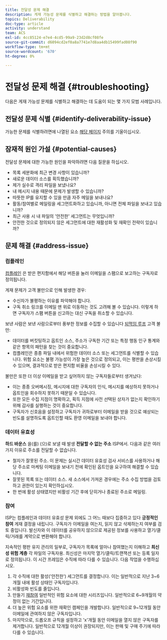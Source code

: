 ```yaml
---
title: 전달성 문제 해결
description: 게재 가능성 문제를 식별하고 해결하는 방법을 알아봅니다.
topics: Deliverability
doc-type: article
activity: understand
team: ACS
exl-id: 4cc85124-e7e4-4cd5-99a9-23d2d8cf08fe
source-git-commit: d6094cd2ef0a8a7741e7d8aa4db15499fad08f90
workflow-type: tm+mt
source-wordcount: '670'
ht-degree: 0%

---
```


# 전달성 문제 해결 {#troubleshooting}

다음은 게재 가능성 문제를 식별하고 해결하는 데 도움이 되는 몇 가지 모범 사례입니다.

## 전달성 문제 식별 {#identify-deliverability-issue}

가능한 문제를 식별하려면에 나열된 요소 [해당 페이지](/help/ongoing-monitoring.md) 주의를 기울이십시오.

<!--
Mailing or campaign metrics: unsubscribe, abuse complaint and/or bounce rates are higher than usual.
Subscriber activity: opens, clicks and/or transactions are lower than usual.
Seed accounts show filtered or non-delivered mailings.
-->

## 잠재적 원인 가설 {#potential-causes}

전달성 문제에 대한 가능한 원인을 파악하려면 다음 질문을 하십시오.

* 목록 세분화에 최근 변경 사항이 있습니까?
* 새로운 데이터 소스를 획득했습니까?
* 제가 실수로 격리 파일을 보냈나요?
* 내 메시지 내용 때문에 문제가 발생할 수 있습니까?
* 따뜻한 IP를 유지할 수 있을 만큼 자주 메일을 보내나요?
* 활동/참여별로 메일링을 세그먼트화하고 있습니까, 아니면 전체 파일을 보내고 있습니까?
* 최근 사용 시 내 파일의 &#39;안전한&#39; 세그먼트는 무엇입니까?
* 안전한 것으로 정의되지 않은 세그먼트에 대한 재활성화 및 재확인 전략이 있습니까?

## 문제 해결 {#address-issue}

### 컴플레인

[컴플레인](/help/metrics/complaints.md) 은 받은 편지함에서 해당 버튼을 눌러 이메일을 스팸으로 보고하는 구독자로 정의됩니다.

게재 문제가 고객 불만으로 인해 발생한 경우:
* 수신자가 불평하는 이유를 파악해야 합니다.
* 구독 취소 링크를 이메일 맨 위로 이동하는 것도 고려해 볼 수 있습니다. 이렇게 하면 구독자가 스팸 버튼을 신고하는 대신 구독을 취소할 수 있습니다.

보낸 사람은 보낸 사람으로부터 풍부한 정보를 수집할 수 있습니다 [되먹임 루프](/help/transition-process/infrastructure.md#feedback-loops) 고객 불만:
* 데이터를 버킷팅하고 옵트인 소스, 주소가 구독한 기간 또는 특정 행동 인구 통계와 같은 항목의 패턴을 찾는 것이 중요합니다.
* 컴플레인은 종종 파일 내에서 위험한 데이터 소스 또는 세그먼트를 식별할 수 있습니다. 위험 요소는 불평 가능성이 가장 높은 것으로 정의되고, 이는 평판을 손상시킬 수 있으며, 결과적으로 받은 편지함 비율을 손상시킬 수 있다.

불만은 또한 더 이상 이메일을 받고 싶어하지 않는 구독자들로부터 생겨났다:
* 이는 종종 오버메시징, 메시지에 대한 구독자의 인식, 메시지를 예상하지 못하거나 옵트인을 회수하지 못하기 때문일 수 있습니다.
* 또한 모든 수집 지점이 명확하고, 획득 지점에 사전 선택된 상자가 없는지 확인하기 위해 감사를 실행하는 것이 중요합니다.
* 구독자가 신호음을 설정하고 구독자가 귀하로부터 이메일을 받을 것으로 예상되는 빈도를 설명하도록 옵트인할 때도 환영 이메일을 보내야 합니다.

### 데이터 유효성

**하드 바운스** 을(를) (으)로 보낼 때 발생 **전달할 수 없는 주소** ISP에서. 다음과 같은 여러 가지 이유로 주소를 전달할 수 없습니다.
* 철자가 잘못된 주소. 이 문제는 실시간 데이터 유효성 검사 서비스를 사용하거나 해당 주소로 마케팅 이메일을 보내기 전에 확인된 옵트인을 요구하여 해결할 수 있습니다.
* 잘못된 목록 또는 데이터 소스. 새 소스에서 가져온 경우에는 주소 수집 방법을 검토하고 권한이 있는지 확인하십시오.
* 한 번에 활성 상태였지만 비활성 기간 후에 닫히거나 종료된 주소로 메일링.

### 참여

ISP는 컴플레인과 데이터 유효성 문제 외에도 그 어느 때보다 집중하고 있다 **긍정적인 참여** 게재 결정을 내립니다. 구독자가 이메일을 여는지, 읽지 않고 삭제하는지 여부를 검토 중입니다. 발신자와 이 데이터를 공유하지 않으므로 제공된 정보를 사용하고 열기/클릭/거래를 계약으로 변환해야 합니다.

지속적인 평판 유지 관리의 일부로, 구독자가 목록에 얼마나 참여했는지 이해하고 **최신성 위험 계층** 각 파일의 구독자용. 최신성은 마지막 열기/클릭/트랜잭션 또는 등록 일자로 정의됩니다. 이 시간 프레임은 수직에 따라 다를 수 있습니다. 다음 작업을 수행하십시오.

1. 각 수직에 대한 활성(&#39;안전한&#39;) 세그먼트를 결정합니다. 이는 일반적으로 지난 3~6개월 내에 활성 상태인 구독자입니다.
1. 비활성화 빈도를 줄입니다.
1. 만들기 [재참여](/help/additional-resources/re-engagement.md) 일반적인 위험 요소에 대한 시리즈입니다. 일반적으로 6~9개월의 약정이 없는 기간입니다.
1. 더 높은 위험 요소를 위한 재확인 캠페인을 개발합니다. 일반적으로 9~12개월 동안 이메일에 관여하지 않은 구독자입니다.
1. 마지막으로, 드롭오프 규칙을 설정하고 &#39;x&#39;개월 동안 이메일을 열지 않은 구독자를 제거합니다. 일반적으로 12개월 이상이 권장되지만, 이는 판매 및 구매 주기에 따라 다를 수 있습니다.

